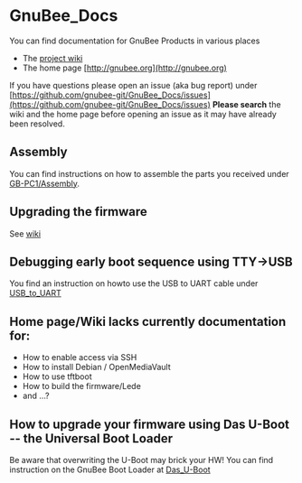 # GnuBee_Docs

 You can find documentation for GnuBee Products in various places

* The [project wiki](https://github.com/gnubee-git/GnuBee_Docs/wiki)
* The home page [http://gnubee.org](http://gnubee.org)

If you have questions please open an issue (aka bug report) under [https://github.com/gnubee-git/GnuBee_Docs/issues](https://github.com/gnubee-git/GnuBee_Docs/issues) 
**Please search** the wiki and the home page before opening an issue as it may have already been resolved.

## Assembly

You can find instructions on how to assemble the parts you received under [GB-PC1/Assembly](http://gnubee.org/GB-PC1/Assembly/Assembly.pdf).

## Upgrading the firmware

See [wiki](https://github.com/gnubee-git/GnuBee_Docs/wiki/Install-firmware)

## Debugging early boot sequence using TTY->USB

You find an instruction on howto use the USB to UART cable under [USB_to_UART](USB_to_UART/README.md)

## Home page/Wiki lacks currently documentation for:

* How to enable access via SSH
* How to install Debian / OpenMediaVault
* How to use tftboot
* How to build the firmware/Lede
* and ...?

## How to upgrade your firmware using Das U-Boot -- the Universal Boot Loader

Be aware that overwriting the U-Boot may brick your HW! You can find instruction on the GnuBee Boot Loader at [Das_U-Boot](Das_U-Boot)


